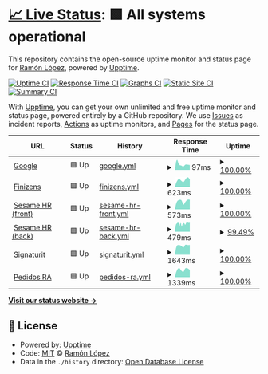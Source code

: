 # [📈 Live Status](https://demo.upptime.js.org): <!--live status--> **🟩 All systems operational**

This repository contains the open-source uptime monitor and status page for [Ramón López](https://rlopez.super.site/), powered by [Upptime](https://github.com/upptime/upptime).

[![Uptime CI](https://github.com/ralona/upptime/workflows/Uptime%20CI/badge.svg)](https://github.com/ralona/upptime/actions?query=workflow%3A%22Uptime+CI%22)
[![Response Time CI](https://github.com/ralona/upptime/workflows/Response%20Time%20CI/badge.svg)](https://github.com/ralona/upptime/actions?query=workflow%3A%22Response+Time+CI%22)
[![Graphs CI](https://github.com/ralona/upptime/workflows/Graphs%20CI/badge.svg)](https://github.com/ralona/upptime/actions?query=workflow%3A%22Graphs+CI%22)
[![Static Site CI](https://github.com/ralona/upptime/workflows/Static%20Site%20CI/badge.svg)](https://github.com/ralona/upptime/actions?query=workflow%3A%22Static+Site+CI%22)
[![Summary CI](https://github.com/ralona/upptime/workflows/Summary%20CI/badge.svg)](https://github.com/ralona/upptime/actions?query=workflow%3A%22Summary+CI%22)

With [Upptime](https://upptime.js.org), you can get your own unlimited and free uptime monitor and status page, powered entirely by a GitHub repository. We use [Issues](https://github.com/ralona/upptime/issues) as incident reports, [Actions](https://github.com/ralona/upptime/actions) as uptime monitors, and [Pages](https://demo.upptime.js.org) for the status page.

<!--start: status pages-->
<!-- This summary is generated by Upptime (https://github.com/upptime/upptime) -->
<!-- Do not edit this manually, your changes will be overwritten -->
<!-- prettier-ignore -->
| URL | Status | History | Response Time | Uptime |
| --- | ------ | ------- | ------------- | ------ |
| <img alt="" src="https://icons.duckduckgo.com/ip3/www.google.com.ico" height="13"> [Google](https://www.google.com) | 🟩 Up | [google.yml](https://github.com/ralona/upptime/commits/HEAD/history/google.yml) | <details><summary><img alt="Response time graph" src="./graphs/google/response-time-week.png" height="20"> 97ms</summary><br><a href="https://demo.upptime.js.org/history/google"><img alt="Response time 113" src="https://img.shields.io/endpoint?url=https%3A%2F%2Fraw.githubusercontent.com%2Fralona%2Fupptime%2FHEAD%2Fapi%2Fgoogle%2Fresponse-time.json"></a><br><a href="https://demo.upptime.js.org/history/google"><img alt="24-hour response time 86" src="https://img.shields.io/endpoint?url=https%3A%2F%2Fraw.githubusercontent.com%2Fralona%2Fupptime%2FHEAD%2Fapi%2Fgoogle%2Fresponse-time-day.json"></a><br><a href="https://demo.upptime.js.org/history/google"><img alt="7-day response time 97" src="https://img.shields.io/endpoint?url=https%3A%2F%2Fraw.githubusercontent.com%2Fralona%2Fupptime%2FHEAD%2Fapi%2Fgoogle%2Fresponse-time-week.json"></a><br><a href="https://demo.upptime.js.org/history/google"><img alt="30-day response time 113" src="https://img.shields.io/endpoint?url=https%3A%2F%2Fraw.githubusercontent.com%2Fralona%2Fupptime%2FHEAD%2Fapi%2Fgoogle%2Fresponse-time-month.json"></a><br><a href="https://demo.upptime.js.org/history/google"><img alt="1-year response time 113" src="https://img.shields.io/endpoint?url=https%3A%2F%2Fraw.githubusercontent.com%2Fralona%2Fupptime%2FHEAD%2Fapi%2Fgoogle%2Fresponse-time-year.json"></a></details> | <details><summary><a href="https://demo.upptime.js.org/history/google">100.00%</a></summary><a href="https://demo.upptime.js.org/history/google"><img alt="All-time uptime 100.00%" src="https://img.shields.io/endpoint?url=https%3A%2F%2Fraw.githubusercontent.com%2Fralona%2Fupptime%2FHEAD%2Fapi%2Fgoogle%2Fuptime.json"></a><br><a href="https://demo.upptime.js.org/history/google"><img alt="24-hour uptime 100.00%" src="https://img.shields.io/endpoint?url=https%3A%2F%2Fraw.githubusercontent.com%2Fralona%2Fupptime%2FHEAD%2Fapi%2Fgoogle%2Fuptime-day.json"></a><br><a href="https://demo.upptime.js.org/history/google"><img alt="7-day uptime 100.00%" src="https://img.shields.io/endpoint?url=https%3A%2F%2Fraw.githubusercontent.com%2Fralona%2Fupptime%2FHEAD%2Fapi%2Fgoogle%2Fuptime-week.json"></a><br><a href="https://demo.upptime.js.org/history/google"><img alt="30-day uptime 100.00%" src="https://img.shields.io/endpoint?url=https%3A%2F%2Fraw.githubusercontent.com%2Fralona%2Fupptime%2FHEAD%2Fapi%2Fgoogle%2Fuptime-month.json"></a><br><a href="https://demo.upptime.js.org/history/google"><img alt="1-year uptime 100.00%" src="https://img.shields.io/endpoint?url=https%3A%2F%2Fraw.githubusercontent.com%2Fralona%2Fupptime%2FHEAD%2Fapi%2Fgoogle%2Fuptime-year.json"></a></details>
| <img alt="" src="https://icons.duckduckgo.com/ip3/app.finizens.com.ico" height="13"> [Finizens](https://app.finizens.com) | 🟩 Up | [finizens.yml](https://github.com/ralona/upptime/commits/HEAD/history/finizens.yml) | <details><summary><img alt="Response time graph" src="./graphs/finizens/response-time-week.png" height="20"> 623ms</summary><br><a href="https://demo.upptime.js.org/history/finizens"><img alt="Response time 534" src="https://img.shields.io/endpoint?url=https%3A%2F%2Fraw.githubusercontent.com%2Fralona%2Fupptime%2FHEAD%2Fapi%2Ffinizens%2Fresponse-time.json"></a><br><a href="https://demo.upptime.js.org/history/finizens"><img alt="24-hour response time 664" src="https://img.shields.io/endpoint?url=https%3A%2F%2Fraw.githubusercontent.com%2Fralona%2Fupptime%2FHEAD%2Fapi%2Ffinizens%2Fresponse-time-day.json"></a><br><a href="https://demo.upptime.js.org/history/finizens"><img alt="7-day response time 623" src="https://img.shields.io/endpoint?url=https%3A%2F%2Fraw.githubusercontent.com%2Fralona%2Fupptime%2FHEAD%2Fapi%2Ffinizens%2Fresponse-time-week.json"></a><br><a href="https://demo.upptime.js.org/history/finizens"><img alt="30-day response time 534" src="https://img.shields.io/endpoint?url=https%3A%2F%2Fraw.githubusercontent.com%2Fralona%2Fupptime%2FHEAD%2Fapi%2Ffinizens%2Fresponse-time-month.json"></a><br><a href="https://demo.upptime.js.org/history/finizens"><img alt="1-year response time 534" src="https://img.shields.io/endpoint?url=https%3A%2F%2Fraw.githubusercontent.com%2Fralona%2Fupptime%2FHEAD%2Fapi%2Ffinizens%2Fresponse-time-year.json"></a></details> | <details><summary><a href="https://demo.upptime.js.org/history/finizens">100.00%</a></summary><a href="https://demo.upptime.js.org/history/finizens"><img alt="All-time uptime 100.00%" src="https://img.shields.io/endpoint?url=https%3A%2F%2Fraw.githubusercontent.com%2Fralona%2Fupptime%2FHEAD%2Fapi%2Ffinizens%2Fuptime.json"></a><br><a href="https://demo.upptime.js.org/history/finizens"><img alt="24-hour uptime 100.00%" src="https://img.shields.io/endpoint?url=https%3A%2F%2Fraw.githubusercontent.com%2Fralona%2Fupptime%2FHEAD%2Fapi%2Ffinizens%2Fuptime-day.json"></a><br><a href="https://demo.upptime.js.org/history/finizens"><img alt="7-day uptime 100.00%" src="https://img.shields.io/endpoint?url=https%3A%2F%2Fraw.githubusercontent.com%2Fralona%2Fupptime%2FHEAD%2Fapi%2Ffinizens%2Fuptime-week.json"></a><br><a href="https://demo.upptime.js.org/history/finizens"><img alt="30-day uptime 100.00%" src="https://img.shields.io/endpoint?url=https%3A%2F%2Fraw.githubusercontent.com%2Fralona%2Fupptime%2FHEAD%2Fapi%2Ffinizens%2Fuptime-month.json"></a><br><a href="https://demo.upptime.js.org/history/finizens"><img alt="1-year uptime 100.00%" src="https://img.shields.io/endpoint?url=https%3A%2F%2Fraw.githubusercontent.com%2Fralona%2Fupptime%2FHEAD%2Fapi%2Ffinizens%2Fuptime-year.json"></a></details>
| <img alt="" src="https://icons.duckduckgo.com/ip3/app.sesametime.com.ico" height="13"> [Sesame HR (front)](https://app.sesametime.com) | 🟩 Up | [sesame-hr-front.yml](https://github.com/ralona/upptime/commits/HEAD/history/sesame-hr-front.yml) | <details><summary><img alt="Response time graph" src="./graphs/sesame-hr-front/response-time-week.png" height="20"> 573ms</summary><br><a href="https://demo.upptime.js.org/history/sesame-hr-front"><img alt="Response time 518" src="https://img.shields.io/endpoint?url=https%3A%2F%2Fraw.githubusercontent.com%2Fralona%2Fupptime%2FHEAD%2Fapi%2Fsesame-hr-front%2Fresponse-time.json"></a><br><a href="https://demo.upptime.js.org/history/sesame-hr-front"><img alt="24-hour response time 673" src="https://img.shields.io/endpoint?url=https%3A%2F%2Fraw.githubusercontent.com%2Fralona%2Fupptime%2FHEAD%2Fapi%2Fsesame-hr-front%2Fresponse-time-day.json"></a><br><a href="https://demo.upptime.js.org/history/sesame-hr-front"><img alt="7-day response time 573" src="https://img.shields.io/endpoint?url=https%3A%2F%2Fraw.githubusercontent.com%2Fralona%2Fupptime%2FHEAD%2Fapi%2Fsesame-hr-front%2Fresponse-time-week.json"></a><br><a href="https://demo.upptime.js.org/history/sesame-hr-front"><img alt="30-day response time 518" src="https://img.shields.io/endpoint?url=https%3A%2F%2Fraw.githubusercontent.com%2Fralona%2Fupptime%2FHEAD%2Fapi%2Fsesame-hr-front%2Fresponse-time-month.json"></a><br><a href="https://demo.upptime.js.org/history/sesame-hr-front"><img alt="1-year response time 518" src="https://img.shields.io/endpoint?url=https%3A%2F%2Fraw.githubusercontent.com%2Fralona%2Fupptime%2FHEAD%2Fapi%2Fsesame-hr-front%2Fresponse-time-year.json"></a></details> | <details><summary><a href="https://demo.upptime.js.org/history/sesame-hr-front">100.00%</a></summary><a href="https://demo.upptime.js.org/history/sesame-hr-front"><img alt="All-time uptime 100.00%" src="https://img.shields.io/endpoint?url=https%3A%2F%2Fraw.githubusercontent.com%2Fralona%2Fupptime%2FHEAD%2Fapi%2Fsesame-hr-front%2Fuptime.json"></a><br><a href="https://demo.upptime.js.org/history/sesame-hr-front"><img alt="24-hour uptime 100.00%" src="https://img.shields.io/endpoint?url=https%3A%2F%2Fraw.githubusercontent.com%2Fralona%2Fupptime%2FHEAD%2Fapi%2Fsesame-hr-front%2Fuptime-day.json"></a><br><a href="https://demo.upptime.js.org/history/sesame-hr-front"><img alt="7-day uptime 100.00%" src="https://img.shields.io/endpoint?url=https%3A%2F%2Fraw.githubusercontent.com%2Fralona%2Fupptime%2FHEAD%2Fapi%2Fsesame-hr-front%2Fuptime-week.json"></a><br><a href="https://demo.upptime.js.org/history/sesame-hr-front"><img alt="30-day uptime 100.00%" src="https://img.shields.io/endpoint?url=https%3A%2F%2Fraw.githubusercontent.com%2Fralona%2Fupptime%2FHEAD%2Fapi%2Fsesame-hr-front%2Fuptime-month.json"></a><br><a href="https://demo.upptime.js.org/history/sesame-hr-front"><img alt="1-year uptime 100.00%" src="https://img.shields.io/endpoint?url=https%3A%2F%2Fraw.githubusercontent.com%2Fralona%2Fupptime%2FHEAD%2Fapi%2Fsesame-hr-front%2Fuptime-year.json"></a></details>
| <img alt="" src="https://icons.duckduckgo.com/ip3/back.sesametime.com.ico" height="13"> [Sesame HR (back)](https://back.sesametime.com/api/v3/pre-register/7e60c534-86f8-4d05-8d97-a25e9b2f4f5b) | 🟩 Up | [sesame-hr-back.yml](https://github.com/ralona/upptime/commits/HEAD/history/sesame-hr-back.yml) | <details><summary><img alt="Response time graph" src="./graphs/sesame-hr-back/response-time-week.png" height="20"> 479ms</summary><br><a href="https://demo.upptime.js.org/history/sesame-hr-back"><img alt="Response time 436" src="https://img.shields.io/endpoint?url=https%3A%2F%2Fraw.githubusercontent.com%2Fralona%2Fupptime%2FHEAD%2Fapi%2Fsesame-hr-back%2Fresponse-time.json"></a><br><a href="https://demo.upptime.js.org/history/sesame-hr-back"><img alt="24-hour response time 546" src="https://img.shields.io/endpoint?url=https%3A%2F%2Fraw.githubusercontent.com%2Fralona%2Fupptime%2FHEAD%2Fapi%2Fsesame-hr-back%2Fresponse-time-day.json"></a><br><a href="https://demo.upptime.js.org/history/sesame-hr-back"><img alt="7-day response time 479" src="https://img.shields.io/endpoint?url=https%3A%2F%2Fraw.githubusercontent.com%2Fralona%2Fupptime%2FHEAD%2Fapi%2Fsesame-hr-back%2Fresponse-time-week.json"></a><br><a href="https://demo.upptime.js.org/history/sesame-hr-back"><img alt="30-day response time 436" src="https://img.shields.io/endpoint?url=https%3A%2F%2Fraw.githubusercontent.com%2Fralona%2Fupptime%2FHEAD%2Fapi%2Fsesame-hr-back%2Fresponse-time-month.json"></a><br><a href="https://demo.upptime.js.org/history/sesame-hr-back"><img alt="1-year response time 436" src="https://img.shields.io/endpoint?url=https%3A%2F%2Fraw.githubusercontent.com%2Fralona%2Fupptime%2FHEAD%2Fapi%2Fsesame-hr-back%2Fresponse-time-year.json"></a></details> | <details><summary><a href="https://demo.upptime.js.org/history/sesame-hr-back">99.49%</a></summary><a href="https://demo.upptime.js.org/history/sesame-hr-back"><img alt="All-time uptime 99.79%" src="https://img.shields.io/endpoint?url=https%3A%2F%2Fraw.githubusercontent.com%2Fralona%2Fupptime%2FHEAD%2Fapi%2Fsesame-hr-back%2Fuptime.json"></a><br><a href="https://demo.upptime.js.org/history/sesame-hr-back"><img alt="24-hour uptime 100.00%" src="https://img.shields.io/endpoint?url=https%3A%2F%2Fraw.githubusercontent.com%2Fralona%2Fupptime%2FHEAD%2Fapi%2Fsesame-hr-back%2Fuptime-day.json"></a><br><a href="https://demo.upptime.js.org/history/sesame-hr-back"><img alt="7-day uptime 99.49%" src="https://img.shields.io/endpoint?url=https%3A%2F%2Fraw.githubusercontent.com%2Fralona%2Fupptime%2FHEAD%2Fapi%2Fsesame-hr-back%2Fuptime-week.json"></a><br><a href="https://demo.upptime.js.org/history/sesame-hr-back"><img alt="30-day uptime 99.79%" src="https://img.shields.io/endpoint?url=https%3A%2F%2Fraw.githubusercontent.com%2Fralona%2Fupptime%2FHEAD%2Fapi%2Fsesame-hr-back%2Fuptime-month.json"></a><br><a href="https://demo.upptime.js.org/history/sesame-hr-back"><img alt="1-year uptime 99.79%" src="https://img.shields.io/endpoint?url=https%3A%2F%2Fraw.githubusercontent.com%2Fralona%2Fupptime%2FHEAD%2Fapi%2Fsesame-hr-back%2Fuptime-year.json"></a></details>
| <img alt="" src="https://icons.duckduckgo.com/ip3/app.signaturit.com.ico" height="13"> [Signaturit](https://app.signaturit.com) | 🟩 Up | [signaturit.yml](https://github.com/ralona/upptime/commits/HEAD/history/signaturit.yml) | <details><summary><img alt="Response time graph" src="./graphs/signaturit/response-time-week.png" height="20"> 1643ms</summary><br><a href="https://demo.upptime.js.org/history/signaturit"><img alt="Response time 1597" src="https://img.shields.io/endpoint?url=https%3A%2F%2Fraw.githubusercontent.com%2Fralona%2Fupptime%2FHEAD%2Fapi%2Fsignaturit%2Fresponse-time.json"></a><br><a href="https://demo.upptime.js.org/history/signaturit"><img alt="24-hour response time 1746" src="https://img.shields.io/endpoint?url=https%3A%2F%2Fraw.githubusercontent.com%2Fralona%2Fupptime%2FHEAD%2Fapi%2Fsignaturit%2Fresponse-time-day.json"></a><br><a href="https://demo.upptime.js.org/history/signaturit"><img alt="7-day response time 1643" src="https://img.shields.io/endpoint?url=https%3A%2F%2Fraw.githubusercontent.com%2Fralona%2Fupptime%2FHEAD%2Fapi%2Fsignaturit%2Fresponse-time-week.json"></a><br><a href="https://demo.upptime.js.org/history/signaturit"><img alt="30-day response time 1597" src="https://img.shields.io/endpoint?url=https%3A%2F%2Fraw.githubusercontent.com%2Fralona%2Fupptime%2FHEAD%2Fapi%2Fsignaturit%2Fresponse-time-month.json"></a><br><a href="https://demo.upptime.js.org/history/signaturit"><img alt="1-year response time 1597" src="https://img.shields.io/endpoint?url=https%3A%2F%2Fraw.githubusercontent.com%2Fralona%2Fupptime%2FHEAD%2Fapi%2Fsignaturit%2Fresponse-time-year.json"></a></details> | <details><summary><a href="https://demo.upptime.js.org/history/signaturit">100.00%</a></summary><a href="https://demo.upptime.js.org/history/signaturit"><img alt="All-time uptime 100.00%" src="https://img.shields.io/endpoint?url=https%3A%2F%2Fraw.githubusercontent.com%2Fralona%2Fupptime%2FHEAD%2Fapi%2Fsignaturit%2Fuptime.json"></a><br><a href="https://demo.upptime.js.org/history/signaturit"><img alt="24-hour uptime 100.00%" src="https://img.shields.io/endpoint?url=https%3A%2F%2Fraw.githubusercontent.com%2Fralona%2Fupptime%2FHEAD%2Fapi%2Fsignaturit%2Fuptime-day.json"></a><br><a href="https://demo.upptime.js.org/history/signaturit"><img alt="7-day uptime 100.00%" src="https://img.shields.io/endpoint?url=https%3A%2F%2Fraw.githubusercontent.com%2Fralona%2Fupptime%2FHEAD%2Fapi%2Fsignaturit%2Fuptime-week.json"></a><br><a href="https://demo.upptime.js.org/history/signaturit"><img alt="30-day uptime 100.00%" src="https://img.shields.io/endpoint?url=https%3A%2F%2Fraw.githubusercontent.com%2Fralona%2Fupptime%2FHEAD%2Fapi%2Fsignaturit%2Fuptime-month.json"></a><br><a href="https://demo.upptime.js.org/history/signaturit"><img alt="1-year uptime 100.00%" src="https://img.shields.io/endpoint?url=https%3A%2F%2Fraw.githubusercontent.com%2Fralona%2Fupptime%2FHEAD%2Fapi%2Fsignaturit%2Fuptime-year.json"></a></details>
| <img alt="" src="https://icons.duckduckgo.com/ip3/pedidosra.ivsign.com.ico" height="13"> [Pedidos RA](https://pedidosra.ivsign.com) | 🟩 Up | [pedidos-ra.yml](https://github.com/ralona/upptime/commits/HEAD/history/pedidos-ra.yml) | <details><summary><img alt="Response time graph" src="./graphs/pedidos-ra/response-time-week.png" height="20"> 1339ms</summary><br><a href="https://demo.upptime.js.org/history/pedidos-ra"><img alt="Response time 1236" src="https://img.shields.io/endpoint?url=https%3A%2F%2Fraw.githubusercontent.com%2Fralona%2Fupptime%2FHEAD%2Fapi%2Fpedidos-ra%2Fresponse-time.json"></a><br><a href="https://demo.upptime.js.org/history/pedidos-ra"><img alt="24-hour response time 1283" src="https://img.shields.io/endpoint?url=https%3A%2F%2Fraw.githubusercontent.com%2Fralona%2Fupptime%2FHEAD%2Fapi%2Fpedidos-ra%2Fresponse-time-day.json"></a><br><a href="https://demo.upptime.js.org/history/pedidos-ra"><img alt="7-day response time 1339" src="https://img.shields.io/endpoint?url=https%3A%2F%2Fraw.githubusercontent.com%2Fralona%2Fupptime%2FHEAD%2Fapi%2Fpedidos-ra%2Fresponse-time-week.json"></a><br><a href="https://demo.upptime.js.org/history/pedidos-ra"><img alt="30-day response time 1236" src="https://img.shields.io/endpoint?url=https%3A%2F%2Fraw.githubusercontent.com%2Fralona%2Fupptime%2FHEAD%2Fapi%2Fpedidos-ra%2Fresponse-time-month.json"></a><br><a href="https://demo.upptime.js.org/history/pedidos-ra"><img alt="1-year response time 1236" src="https://img.shields.io/endpoint?url=https%3A%2F%2Fraw.githubusercontent.com%2Fralona%2Fupptime%2FHEAD%2Fapi%2Fpedidos-ra%2Fresponse-time-year.json"></a></details> | <details><summary><a href="https://demo.upptime.js.org/history/pedidos-ra">100.00%</a></summary><a href="https://demo.upptime.js.org/history/pedidos-ra"><img alt="All-time uptime 100.00%" src="https://img.shields.io/endpoint?url=https%3A%2F%2Fraw.githubusercontent.com%2Fralona%2Fupptime%2FHEAD%2Fapi%2Fpedidos-ra%2Fuptime.json"></a><br><a href="https://demo.upptime.js.org/history/pedidos-ra"><img alt="24-hour uptime 100.00%" src="https://img.shields.io/endpoint?url=https%3A%2F%2Fraw.githubusercontent.com%2Fralona%2Fupptime%2FHEAD%2Fapi%2Fpedidos-ra%2Fuptime-day.json"></a><br><a href="https://demo.upptime.js.org/history/pedidos-ra"><img alt="7-day uptime 100.00%" src="https://img.shields.io/endpoint?url=https%3A%2F%2Fraw.githubusercontent.com%2Fralona%2Fupptime%2FHEAD%2Fapi%2Fpedidos-ra%2Fuptime-week.json"></a><br><a href="https://demo.upptime.js.org/history/pedidos-ra"><img alt="30-day uptime 100.00%" src="https://img.shields.io/endpoint?url=https%3A%2F%2Fraw.githubusercontent.com%2Fralona%2Fupptime%2FHEAD%2Fapi%2Fpedidos-ra%2Fuptime-month.json"></a><br><a href="https://demo.upptime.js.org/history/pedidos-ra"><img alt="1-year uptime 100.00%" src="https://img.shields.io/endpoint?url=https%3A%2F%2Fraw.githubusercontent.com%2Fralona%2Fupptime%2FHEAD%2Fapi%2Fpedidos-ra%2Fuptime-year.json"></a></details>

<!--end: status pages-->

[**Visit our status website →**](https://demo.upptime.js.org)

## 📄 License

- Powered by: [Upptime](https://github.com/upptime/upptime)
- Code: [MIT](./LICENSE) © [Ramón López](https://rlopez.super.site/)
- Data in the `./history` directory: [Open Database License](https://opendatacommons.org/licenses/odbl/1-0/)
